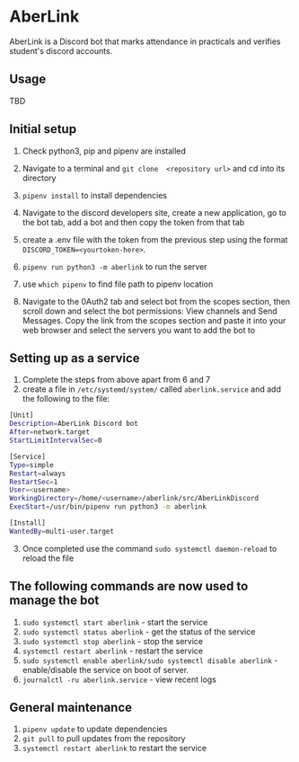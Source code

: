 # AberLink

AberLink is a Discord bot that marks attendance in practicals and verifies student's discord accounts.

## Usage

TBD

## Initial setup

1. Check python3, pip and pipenv are installed
2. Navigate to a terminal and `git clone  <repository url>` and cd into its directory
3. `pipenv install` to install dependencies
4. Navigate to the discord developers site, create a new application, go to the bot tab, add a bot and then copy the token from that tab
5. create a .env file with the token from the previous step using the format `DISCORD_TOKEN=<yourtoken-here>`.

6. `pipenv run python3 -m aberlink` to run the server
7. use `which pipenv` to find file path to pipenv location
8. Navigate to the 0Auth2 tab and select bot from the scopes section, then scroll down and select the bot permissions: View channels and Send Messages. Copy the link from the scopes section and paste it into your web browser and select the servers you want to add the bot to
  
## Setting up as a service

1. Complete the steps from above apart from 6 and 7
2. create a file in `/etc/systemd/system/` called `aberlink.service` and add the following to the file:

```bash
[Unit]
Description=AberLink Discord bot
After=network.target
StartLimitIntervalSec=0

[Service]
Type=simple
Restart=always
RestartSec=1
User=<username>
WorkingDirectory=/home/<username>/aberlink/src/AberLinkDiscord
ExecStart=/usr/bin/pipenv run python3 -m aberlink

[Install]
WantedBy=multi-user.target
```

3. Once completed use the command `sudo systemctl daemon-reload` to reload the file

## The following commands are now used to manage the bot

1. `sudo systemctl start aberlink` - start the service
2. `sudo systemctl status aberlink` - get the status of the service
3. `sudo systemctl stop aberlink` - stop the service
4. `systemctl restart aberlink` - restart the service
5. `sudo systemctl enable aberlink/sudo systemctl disable aberlink` - enable/disable the service on boot of server.
6. `journalctl -ru aberlink.service` - view recent logs

## General maintenance

1. `pipenv update` to update dependencies
2. `git pull` to pull updates from the repository
3. `systemctl restart aberlink` to restart the service
